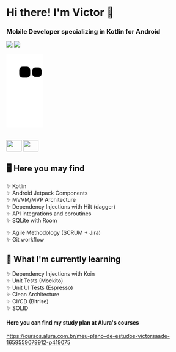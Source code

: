 # Hi there! I'm Victor 👋
### Mobile Developer specializing in Kotlin for Android

<div> 
 <a href="discordapp.com/users/Victor Damião#7776" target="_blank"><img src="https://img.shields.io/badge/Discord-7289DA?style=for-the-badge&logo=discord&logoColor=white" target="_blank"></a> 
  <a href="https://www.linkedin.com/in/victor-augusto-saade-dami%C3%A3o-2a23b3114/" target="_blank"><img src="https://img.shields.io/badge/-LinkedIn-%230077B5?style=for-the-badge&logo=linkedin&logoColor=white" target="_blank"></a> 
 
  ![Snake animation](https://github.com/rafaballerini/rafaballerini/blob/output/github-contribution-grid-snake.svg)
 
</div>

<div style="display: inline_block"><br>
  <img align="center" height="30" width="40" src="https://cdn.jsdelivr.net/gh/devicons/devicon/icons/android/android-original.svg" />
  <img align="center" height="30" width="40" src="https://cdn.jsdelivr.net/gh/devicons/devicon/icons/kotlin/kotlin-original.svg" />          
</div>


## 🖥️ Here you may find

✨ Kotlin<br>
✨ Android Jetpack Components<br>
✨ MVVM/MVP Architecture<br>
✨ Dependency Injections with Hilt (dagger)<br>
✨ API integrations and coroutines<br>
✨ SQLite with Room<br>

✨ Agile Methodology (SCRUM + Jira)<br>
✨ Git workflow 


## 🌱 What I'm currently learning

✨ Dependency Injections with Koin<br>
✨ Unit Tests (Mockito)<br>
✨ Unit UI Tests (Espresso)<br>
✨ Clean Architecture<br>
✨ CI/CD (Bitrise)<br>
✨ SOLID

#### Here you can find my study plan at Alura's courses
https://cursos.alura.com.br/meu-plano-de-estudos-victorsaade-1659559079912-p419075
